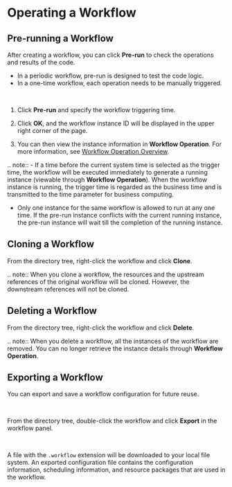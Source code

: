 # Operating a Workflow

## Pre-running a Workflow

After creating a workflow, you can click **Pre-run** to check the operations and results of the code.

- In a periodic workflow, pre-run is designed to test the code logic.
- In a one-time workflow, each operation needs to be manually triggered.

<br />

1. Click **Pre-run** and specify the workflow triggering time.

2. Click **OK**, and the workflow instance ID will be displayed in the upper right corner of the page.

3. You can then view the instance information in **Workflow Operation**. For more information, see [Workflow Operation Overview](../task_monitor/taskmonitor_overview).

.. note:: - If a time before the current system time is selected as the trigger time, the workflow will be executed immediately to generate a running instance (viewable through **Workflow Operation**). When the workflow instance is running, the trigger time is regarded as the business time and is transmitted to the time parameter for business computing.
   - Only one instance for the same workflow is allowed to run at any one time. If the pre-run instance conflicts with the current running instance, the pre-run instance will wait till the completion of the running instance.

## Cloning a Workflow

From the directory tree, right-click the workflow and click **Clone**.

.. note:: When you clone a workflow, the resources and the upstream references of the original workflow will be cloned. However, the downstream references will not be cloned.

## Deleting a Workflow

From the directory tree, right-click the workflow and click **Delete**.

.. note:: When you delete a workflow, all the instances of the workflow are removed. You can no longer retrieve the instance details through **Workflow Operation**.

## Exporting a Workflow

You can export and save a workflow configuration for future reuse.

<br />

From the directory tree, double-click the workflow and click **Export** in the workflow panel.

<br />

A file with the `.workflow` extension will be downloaded to your local file system. An exported configuration file contains the configuration information, scheduling information, and resource packages that are used in the workflow.
